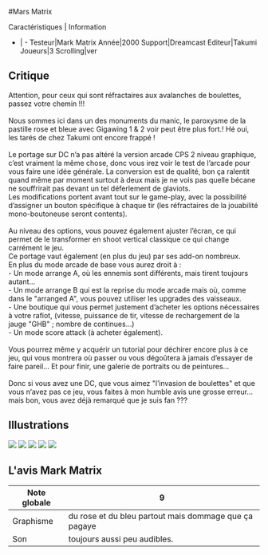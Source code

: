 #Mars Matrix

Caractéristiques | Information
- | -
Testeur|Mark Matrix
Année|2000
Support|Dreamcast
Editeur|Takumi
Joueurs|3
Scrolling|ver

## Critique
Attention, pour ceux qui sont réfractaires aux avalanches de boulettes, passez votre chemin !!!<br/><br/>Nous sommes ici dans un des monuments du manic, le paroxysme de la pastille rose et bleue avec Gigawing 1 & 2 voir peut être plus fort.! Hé oui, les tarés de chez Takumi ont encore frappé !<br/><br/>Le portage sur DC n’a pas altéré la version arcade CPS 2 niveau graphique, c’est vraiment la même chose, donc vous irez voir le test de l’arcade pour vous faire une idée générale. La conversion est de qualité, bon ça ralentit quand même par moment surtout à deux mais je ne vois pas quelle bécane ne souffrirait pas devant un tel déferlement de glaviots.<br/>Les modifications portent avant tout sur le game-play, avec la possibilité d’assigner un bouton spécifique à chaque tir (les réfractaires de la jouabilité mono-boutoneuse seront contents).<br/><br/>Au niveau des options, vous pouvez également ajuster l’écran, ce qui permet de le transformer en shoot vertical classique ce qui change carrément le jeu.<br/>Ce portage vaut également (en plus du jeu) par ses add-on nombreux. <br/>En plus du mode arcade de base vous aurez droit à :<br/>- Un mode arrange A, où les ennemis sont différents, mais tirent toujours autant…<br/>- Un mode arrange B qui est la reprise du mode arcade mais où, comme dans le "arranged A", vous pouvez utiliser les upgrades des vaisseaux.<br/>- Une boutique qui vous permet justement d’acheter les options nécessaires à votre rafiot, (vitesse, puissance de tir, vitesse de rechargement de la jauge "GHB" ; nombre de continues…)<br/>- Un mode score attack (à acheter également).<br/><br/>Vous pourrez même y acquérir un tutorial pour déchirer encore plus à ce jeu, qui vous montrera où passer ou vous dégoûtera à jamais d’essayer de faire pareil… Et pour finir, une galerie de portraits ou de peintures…<br/><br/>Donc si vous avez une DC, que vous aimez "l’invasion de boulettes" et que vous n‘avez pas ce jeu, vous faites à mon humble avis une grosse erreur… mais bon, vous avez déjà remarqué que je suis fan ???

## Illustrations
![](http://www.shmup.com/images/thumbs/img_fiche_1_489.jpg)
![](http://www.shmup.com/images/thumbs/img_fiche_2_489.jpg)
![](http://www.shmup.com/images/thumbs/img_fiche_3_489.jpg)
![](http://www.shmup.com/images/thumbs/)
![](http://www.shmup.com/images/thumbs/)

## L'avis Mark Matrix
Note globale|9
-|-
Graphisme|du rose et du bleu partout mais dommage que ça pagaye
Son|toujours aussi peu audibles.

